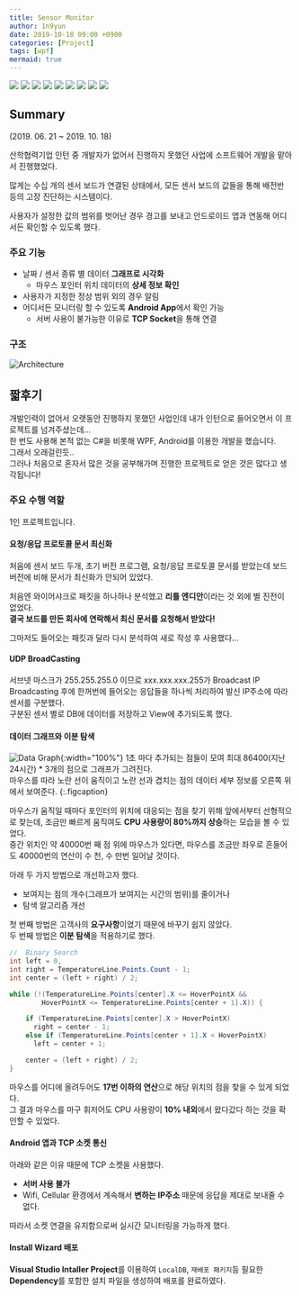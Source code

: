 ```yaml
---
title: Sensor Monitor
author: 1n9yun
date: 2019-10-18 09:00 +0900
categories: [Project]
tags: [wpf]
mermaid: true
---
```


<div 
id="monitor-swiper"
class="swiper-container"
data-dotted='true'
data-loop='true'
data-autoplay='{"delay": 4000, "disableOnInteraction": false}'
data-pagination='{"el": ".swiper-pagination", "clickable": true}'
data-navigation='{"nextEl": ".swiper-button-next", "prevEl": ".swiper-button-prev"}'
data-lazy='{"loadPrevNext": true}'
>
  <img src="/assets/img/posts/project/sensor-monitor/graph.png">
  <img src="/assets/img/posts/project/sensor-monitor/MonitorApp_Usage_Private-1.jpg">
  <img src="/assets/img/posts/project/sensor-monitor/MonitorApp_Usage_Private-2.jpg">
  <img src="/assets/img/posts/project/sensor-monitor/MonitorApp_Usage_Private-3.jpg">
  <img src="/assets/img/posts/project/sensor-monitor/MonitorApp_Usage_Private-4.jpg">
  <img src="/assets/img/posts/project/sensor-monitor/MonitorApp_Usage_Private-5.jpg">
  <img src="/assets/img/posts/project/sensor-monitor/MonitorApp_Usage_Private-6.jpg">
  <img src="/assets/img/posts/project/sensor-monitor/MonitorApp_Usage_Private-7.jpg">
  <img src="/assets/img/posts/project/sensor-monitor/MonitorApp_Usage_Private-8.jpg">
</div>

## Summary

(2019. 06. 21 ~ 2019. 10. 18)

산학협력기업 인턴 중 개발자가 없어서 진행하지 못했던 사업에 소프트웨어 개발을 맡아서 진행했었다.

많게는 수십 개의 센서 보드가 연결된 상태에서, 모든 센서 보드의 값들을 통해 배전반 등의 고장 진단하는 시스템이다.

사용자가 설정한 값의 범위를 벗어난 경우 경고를 보내고 안드로이드 앱과 연동해 어디서든 확인할 수 있도록 했다.

### 주요 기능
* 날짜 / 센서 종류 별 데이터 **그래프로 시각화**
  * 마우스 포인터 위치 데이터의 **상세 정보 확인**
* 사용자가 지정한 정상 범위 외의 경우 알림
* 어디서든 모니터링 할 수 있도록 **Android App**에서 확인 가능
  * 서버 사용이 불가능한 이유로 **TCP Socket**을 통해 연결

### 구조
![Architecture](/assets/img/posts/project/sensor-monitor/architecture.png)

## 짧후기
개발인력이 없어서 오랫동안 진행하지 못했던 사업인데 내가 인턴으로 들어오면서 이 프로젝트를 넘겨주셨는데...  
한 번도 사용해 본적 없는 C#을 비롯해 WPF, Android를 이용한 개발을 했습니다.  
그래서 오래걸린듯..  
그러나 처음으로 혼자서 많은 것을 공부해가며 진행한 프로젝트로 얻은 것은 많다고 생각됩니다!

### 주요 수행 역할
1인 프로젝트입니다.

#### 요청/응답 프로토콜 문서 최신화
처음에 센서 보드 두개, 초기 버전 프로그램, 요청/응답 프로토콜 문서를 받았는데 보드 버전에 비해 문서가 최신화가 안되어 있었다.  

처음엔 와이어샤크로 패킷을 하나하나 분석했고 **리틀 엔디안**이라는 것 외에 별 진전이 없었다.  
**결국 보드를 만든 회사에 연락해서 최신 문서를 요청해서 받았다!**  

그마저도 들어오는 패킷과 달라 다시 분석하여 새로 작성 후 사용했다...

#### UDP BroadCasting
서브넷 마스크가 255.255.255.0 이므로 xxx.xxx.xxx.255가 Broadcast IP  
Broadcasting 후에 한꺼번에 들어오는 응답들을 하나씩 처리하여 발신 IP주소에 따라 센서를 구분했다.  
구분된 센서 별로 DB에 데이터를 저장하고 View에 추가되도록 했다.

#### 데이터 그래프와 이분 탐색
![Data Graph](/assets/img/posts/project/sensor-monitor/graph.png){:width="100%"}
1초 마다 추가되는 점들이 모여 최대 86400(지난 24시간) * 3개의 점으로 그래프가 그려진다.  
마우스를 따라 노란 선이 움직이고 노란 선과 겹치는 점의 데이터 세부 정보를 오른쪽 위에서 보여준다.
{:.figcaption}

마우스가 움직일 때마다 포인터의 위치에 대응되는 점을 찾기 위해 앞에서부터 선형적으로 찾는데, 조금만 빠르게 움직여도 **CPU 사용량이 80%까지 상승**하는 모습을 볼 수 있었다.  
중간 위치인 약 40000번 째 점 위에 마우스가 있다면, 마우스를 조금만 좌우로 흔들어도 40000번의 연산이 수 천, 수 만번 일어날 것이다.  

아래 두 가지 방법으로 개선하고자 했다.
* 보여지는 점의 개수(그래프가 보여지는 시간의 범위)를 줄이거나
* 탐색 알고리즘 개선

첫 번째 방법은 고객사의 **요구사항**이었기 때문에 바꾸기 쉽지 않았다.  
두 번째 방법은 **이분 탐색**을 적용하기로 했다.

```csharp
//  Binary Search
int left = 0, 
int right = TemperatureLine.Points.Count - 1;
int center = (left + right) / 2;

while (!(TemperatureLine.Points[center].X <= HoverPointX &&
        HoverPointX <= TemperatureLine.Points[center + 1].X)) {

    if (TemperatureLine.Points[center].X > HoverPointX) 
      right = center - 1;
    else if (TemperatureLine.Points[center + 1].X < HoverPointX)
      left = center + 1;

    center = (left + right) / 2;
}
```

마우스를 어디에 올려두어도 **17번 이하의 연산**으로 해당 위치의 점을 찾을 수 있게 되었다.  
그 결과 마우스를 마구 휘저어도 CPU 사용량이 **10% 내외**에서 왔다갔다 하는 것을 확인할 수 있었다.  

#### Android 앱과 TCP 소켓 통신
아래와 같은 이유 때문에 TCP 소켓을 사용했다.
* **서버 사용 불가**
* Wifi, Cellular 환경에서 계속해서 **변하는 IP주소** 때문에 응답을 제대로 보내줄 수 없다.

따라서 소켓 연결을 유지함으로써 실시간 모니터링을 가능하게 했다.

#### Install Wizard 배포
**Visual Studio Intaller Project**를 이용하여 `LocalDB`, `재배포 패키지`등 필요한 **Dependency**를 포함한 설치 파일을 생성하여 배포를 완료하였다.